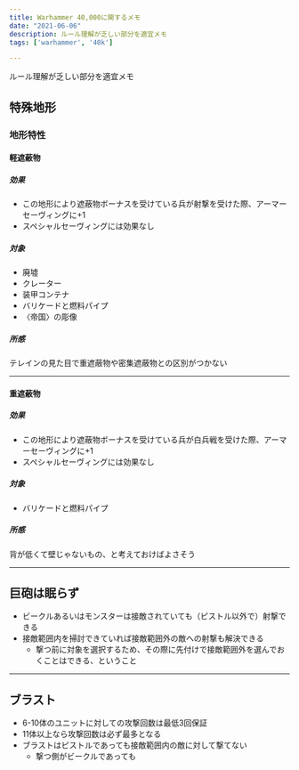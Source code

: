 ```yaml
---
title: Warhammer 40,000に関するメモ
date: "2021-06-06"
description: ルール理解が乏しい部分を適宜メモ
tags: ['warhammer', '40k']

---
```

ルール理解が乏しい部分を適宜メモ

## 特殊地形
### 地形特性
#### 軽遮蔽物
##### 効果
- この地形により遮蔽物ボーナスを受けている兵が射撃を受けた際、アーマーセーヴィングに+1
- スペシャルセーヴィングには効果なし
##### 対象
- 廃墟
- クレーター
- 装甲コンテナ
- バリケードと燃料パイプ
- 〈帝国〉の彫像
##### 所感
テレインの見た目で重遮蔽物や密集遮蔽物との区別がつかない

---
#### 重遮蔽物
##### 効果
- この地形により遮蔽物ボーナスを受けている兵が白兵戦を受けた際、アーマーセーヴィングに+1
- スペシャルセーヴィングには効果なし
##### 対象
- バリケードと燃料パイプ
##### 所感
背が低くて壁じゃないもの、と考えておけばよさそう

---
## 巨砲は眠らず
- ビークルあるいはモンスターは接敵されていても（ピストル以外で）射撃できる
- 接敵範囲内を掃討できていれば接敵範囲外の敵への射撃も解決できる
  - 撃つ前に対象を選択するため、その際に先付けで接敵範囲外を選んでおくことはできる、ということ

---
## ブラスト
- 6-10体のユニットに対しての攻撃回数は最低3回保証
- 11体以上なら攻撃回数は必ず最多となる
- ブラストはピストルであっても接敵範囲内の敵に対して撃てない
  - 撃つ側がビークルであっても